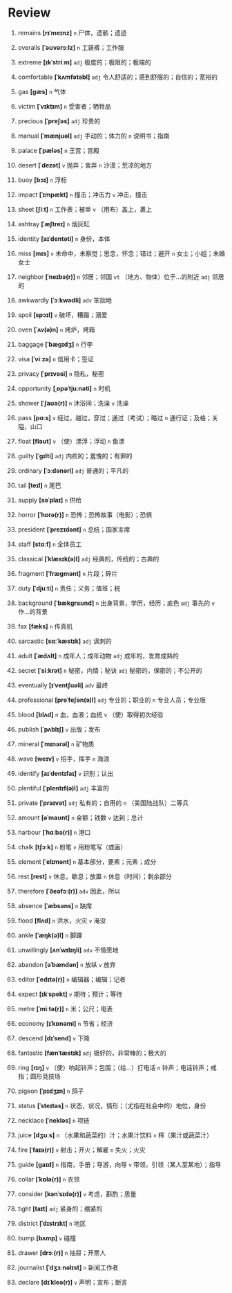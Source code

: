 # Review
1. remains **[rɪˈmeɪnz]** `n` 尸体，遗骸；遗迹

2. overalls **[ˈəʊvərɔːlz]** `n` 工装裤；工作服

3. extreme **[ɪkˈstriːm]** `adj` 极度的；极限的；极端的

4. comfortable **[ˈkʌmfətəbl]** `adj` 令人舒适的；感到舒服的；自信的；宽裕的

5. gas **[ɡæs]** `n` 气体

6. victim **[ˈvɪktɪm]** `n` 受害者；牺牲品

7. precious **[ˈpreʃəs]** `adj` 珍贵的

8. manual **[ˈmænjuəl]** `adj` 手动的；体力的 `n` 说明书；指南

9. palace **[ˈpæləs]** `n` 王宫；宫殿

10. desert **[ˈdezət]** `v` 抛弃；舍弃 `n` 沙漠；荒凉的地方

11. buoy **[bɔɪ]** `n` 浮标

12. impact **[ˈɪmpækt]** `n` 撞击；冲击力 `v` 冲击，撞击

13. sheet **[ʃiːt]** `n` 工作表；被单 `v` （用布）盖上，裹上

14. ashtray **[ˈæʃtreɪ]** `n` 烟灰缸

15. identity **[aɪˈdentəti]** `n` 身份，本体

16. miss **[mɪs]** `v` 未命中，未察觉；思念，怀念；错过；避开 `n` 女士；小姐；未婚女士

17. neighbor **[ˈneɪbə(r)]** `n` 邻居；邻国 `vt` （地方、物体）位于...的附近 `adj` 邻居的

18. awkwardly **[ˈɔːkwədli]** `adv` 笨拙地

19. spoil **[spɔɪl]** `v` 破坏，糟蹋；溺爱

20. oven **[ˈʌv(ə)n]** `n` 烤炉，烤箱

21. baggage **[ˈbæɡɪdʒ]** `n` 行李

22. visa **[ˈviːzə]** `n` 信用卡；签证

23. privacy **[ˈprɪvəsi]** `n` 隐私，秘密

24. opportunity **[ˌɒpəˈtjuːnəti]** `n` 时机

25. shower **[ˈʃaʊə(r)]** `n` 沐浴间；洗澡 `v` 洗澡

26. pass **[pɑːs]** `v` 经过，越过，穿过；通过（考试）；略过 `n` 通行证；及格；关隘，山口

27. float **[fləʊt]** `v` （使）漂浮；浮动 `n` 鱼漂

28. guilty **[ˈɡɪlti]** `adj` 内疚的；羞愧的；有罪的

29. ordinary **[ˈɔːdənəri]** `adj` 普通的；平凡的

30. tail **[teɪl]** `n` 尾巴

31. supply **[səˈplaɪ]** `n` 供给

32. horror **[ˈhɒrə(r)]** `n` 恐怖；恐怖故事（电影）；恐惧

33. president **[ˈprezɪdənt]** `n` 总统；国家主席

34. staff **[stɑːf]** `n` 全体员工

35. classical **[ˈklæsɪk(ə)l]** `adj` 经典的，传统的；古典的

36. fragment **[ˈfræɡmənt]** `n` 片段；碎片

37. duty **[ˈdjuːti]** `n` 责任；义务；值班；税

38. background **[ˈbækɡraʊnd]** `n` 出身背景，学历，经历；底色 `adj` 事先的 `v` 作...的背景

39. fax **[fæks]** `n` 传真机

40. sarcastic **[sɑːˈkæstɪk]** `adj` 讽刺的

41. adult **[ˈædʌlt]** `n` 成年人；成年动物 `adj` 成年的，发育成熟的

42. secret **[ˈsiːkrət]** `n` 秘密，内情；秘诀 `adj` 秘密的，保密的；不公开的

43. eventually **[ɪˈventʃuəli]** `adv` 最终

44. professional **[prəˈfeʃən(ə)l]** `adj` 专业的；职业的 `n` 专业人员；专业版

45. blood **[blʌd]** `n` 血，血液；血统 `v` （使）取得初次经验

46. publish **[ˈpʌblɪʃ]** `v` 出版；发布

47. mineral **[ˈmɪnərəl]** `n` 矿物质

48. wave **[weɪv]** `v` 招手，挥手 `n` 海浪

49. identify **[aɪˈdentɪfaɪ]** `v` 识别；认出

50. plentiful **[ˈplentɪf(ə)l]** `adj` 丰富的

51. private **[ˈpraɪvət]** `adj` 私有的；自用的 `n` （美国陆战队）二等兵

52. amount **[əˈmaʊnt]** `n` 金额；钱数 `v` 达到；总计

53. harbour **[ˈhɑːbə(r)]** `n` 港口

54. chalk **[tʃɔːk]** `n` 粉笔 `v` 用粉笔写（或画）

55. element **[ˈelɪmənt]** `n` 基本部分，要素；元素；成分

56. rest **[rest]** `v` 休息，歇息；放置 `n` 休息（时间）；剩余部分

57. therefore **[ˈðeəfɔː(r)]** `adv` 因此，所以

58. absence **[ˈæbsəns]** `n` 缺席

59. flood **[flʌd]** `n` 洪水，火灾 `v` 淹没

60. ankle **[ˈæŋk(ə)l]** `n` 脚踝

61. unwillingly **[ʌnˈwɪlɪŋli]** `adv` 不情愿地

62. abandon **[əˈbændən]** `n` 放纵 `v` 放弃

63. editor **[ˈedɪtə(r)]** `n` 编辑器；编辑；记者

64. expect **[ɪkˈspekt]** `v` 期待；预计；等待

65. metre **[ˈmiːtə(r)]** `n` 米；公尺；电表

66. economy **[ɪˈkɒnəmi]** `n` 节省；经济

67. descend **[dɪˈsend]** `v` 下降

68. fantastic **[fænˈtæstɪk]** `adj` 极好的，非常棒的；极大的

69. ring **[rɪŋ]** `v` （使）响起铃声；包围；（给...）打电话 `n` 铃声；电话铃声；戒指；圆形竞技场

70. pigeon **[ˈpɪdʒɪn]** `n` 鸽子

71. status **[ˈsteɪtəs]** `n` 状态，状况，情形；（尤指在社会中的）地位，身份

72. necklace **[ˈnekləs]** `n` 项链

73. juice **[dʒuːs]** `n` （水果和蔬菜的）汁；水果汁饮料 `v` 榨（果汁或蔬菜汁）

74. fire **[ˈfaɪə(r)]** `v` 射击；开火；解雇 `n` 失火；火灾

75. guide **[ɡaɪd]** `n` 指南，手册；导游，向导 `v` 带领，引领（某人至某地）；指导

76. collar **[ˈkɒlə(r)]** `n` 衣领

77. consider **[kənˈsɪdə(r)]** `v` 考虑，斟酌；思量

78. tight **[taɪt]** `adj` 紧身的；绷紧的

79. district **[ˈdɪstrɪkt]** `n` 地区

80. bump **[bʌmp]** `v` 碰撞

81. drawer **[drɔː(r)]** `n` 抽屉；开票人

82. journalist **[ˈdʒɜːnəlɪst]** `n` 新闻工作者

83. declare **[dɪˈkleə(r)]** `v` 声明；宣布；断言

